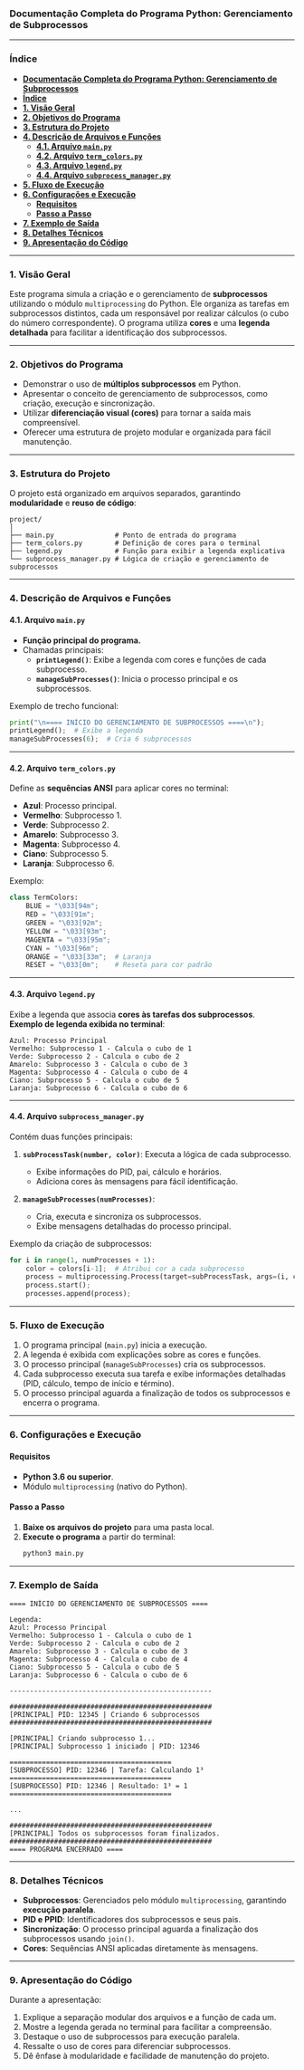 ### **Documentação Completa do Programa Python: Gerenciamento de Subprocessos**

---

### **Índice**
- [**Documentação Completa do Programa Python: Gerenciamento de Subprocessos**](#documentação-completa-do-programa-python-gerenciamento-de-subprocessos)
- [**Índice**](#índice)
- [**1. Visão Geral** ](#1-visão-geral-)
- [**2. Objetivos do Programa** ](#2-objetivos-do-programa-)
- [**3. Estrutura do Projeto** ](#3-estrutura-do-projeto-)
- [**4. Descrição de Arquivos e Funções** ](#4-descrição-de-arquivos-e-funções-)
  - [**4.1. Arquivo `main.py`** ](#41-arquivo-mainpy-)
  - [**4.2. Arquivo `term_colors.py`** ](#42-arquivo-term_colorspy-)
  - [**4.3. Arquivo `legend.py`** ](#43-arquivo-legendpy-)
  - [**4.4. Arquivo `subprocess_manager.py`** ](#44-arquivo-subprocess_managerpy-)
- [**5. Fluxo de Execução** ](#5-fluxo-de-execução-)
- [**6. Configurações e Execução** ](#6-configurações-e-execução-)
  - [**Requisitos**](#requisitos)
  - [**Passo a Passo**](#passo-a-passo)
- [**7. Exemplo de Saída** ](#7-exemplo-de-saída-)
- [**8. Detalhes Técnicos** ](#8-detalhes-técnicos-)
- [**9. Apresentação do Código** ](#9-apresentação-do-código-)

---

### **1. Visão Geral** <a id="visao-geral"></a>

Este programa simula a criação e o gerenciamento de **subprocessos** utilizando o módulo `multiprocessing` do Python. Ele organiza as tarefas em subprocessos distintos, cada um responsável por realizar cálculos (o cubo do número correspondente). O programa utiliza **cores** e uma **legenda detalhada** para facilitar a identificação dos subprocessos.

---

### **2. Objetivos do Programa** <a id="objetivos"></a>

- Demonstrar o uso de **múltiplos subprocessos** em Python.
- Apresentar o conceito de gerenciamento de subprocessos, como criação, execução e sincronização.
- Utilizar **diferenciação visual (cores)** para tornar a saída mais compreensível.
- Oferecer uma estrutura de projeto modular e organizada para fácil manutenção.

---

### **3. Estrutura do Projeto** <a id="estrutura"></a>

O projeto está organizado em arquivos separados, garantindo **modularidade** e **reuso de código**:

```plaintext
project/
│
├── main.py               # Ponto de entrada do programa
├── term_colors.py        # Definição de cores para o terminal
├── legend.py             # Função para exibir a legenda explicativa
└── subprocess_manager.py # Lógica de criação e gerenciamento de subprocessos
```

---

### **4. Descrição de Arquivos e Funções** <a id="descricao-arquivos"></a>

#### **4.1. Arquivo `main.py`** <a id="arquivo-main"></a>
- **Função principal do programa.**
- Chamadas principais:  
  - **`printLegend()`**: Exibe a legenda com cores e funções de cada subprocesso.
  - **`manageSubProcesses()`**: Inicia o processo principal e os subprocessos.

Exemplo de trecho funcional:  
```python
print("\n==== INÍCIO DO GERENCIAMENTO DE SUBPROCESSOS ====\n");
printLegend();  # Exibe a legenda
manageSubProcesses(6);  # Cria 6 subprocessos
```

---

#### **4.2. Arquivo `term_colors.py`** <a id="arquivo-term_colors"></a>
Define as **sequências ANSI** para aplicar cores no terminal:
- **Azul**: Processo principal.
- **Vermelho**: Subprocesso 1.
- **Verde**: Subprocesso 2.
- **Amarelo**: Subprocesso 3.
- **Magenta**: Subprocesso 4.
- **Ciano**: Subprocesso 5.
- **Laranja**: Subprocesso 6.

Exemplo:  
```python
class TermColors:
    BLUE = "\033[94m";
    RED = "\033[91m";
    GREEN = "\033[92m";
    YELLOW = "\033[93m";
    MAGENTA = "\033[95m";
    CYAN = "\033[96m";
    ORANGE = "\033[33m";  # Laranja
    RESET = "\033[0m";    # Reseta para cor padrão
```

---

#### **4.3. Arquivo `legend.py`** <a id="arquivo-legend"></a>
Exibe a legenda que associa **cores às tarefas dos subprocessos**.  
**Exemplo de legenda exibida no terminal**:  
```plaintext
Azul: Processo Principal
Vermelho: Subprocesso 1 - Calcula o cubo de 1
Verde: Subprocesso 2 - Calcula o cubo de 2
Amarelo: Subprocesso 3 - Calcula o cubo de 3
Magenta: Subprocesso 4 - Calcula o cubo de 4
Ciano: Subprocesso 5 - Calcula o cubo de 5
Laranja: Subprocesso 6 - Calcula o cubo de 6
```

---

#### **4.4. Arquivo `subprocess_manager.py`** <a id="arquivo-subprocess_manager"></a>
Contém duas funções principais:

1. **`subProcessTask(number, color)`**: Executa a lógica de cada subprocesso.
   - Exibe informações do PID, pai, cálculo e horários.
   - Adiciona cores às mensagens para fácil identificação.

2. **`manageSubProcesses(numProcesses)`**:  
   - Cria, executa e sincroniza os subprocessos.
   - Exibe mensagens detalhadas do processo principal.

Exemplo da criação de subprocessos:
```python
for i in range(1, numProcesses + 1):
    color = colors[i-1];  # Atribui cor a cada subprocesso
    process = multiprocessing.Process(target=subProcessTask, args=(i, color));
    process.start();
    processes.append(process);
```

---

### **5. Fluxo de Execução** <a id="fluxo"></a>

1. O programa principal (`main.py`) inicia a execução.  
2. A legenda é exibida com explicações sobre as cores e funções.  
3. O processo principal (`manageSubProcesses`) cria os subprocessos.  
4. Cada subprocesso executa sua tarefa e exibe informações detalhadas (PID, cálculo, tempo de início e término).  
5. O processo principal aguarda a finalização de todos os subprocessos e encerra o programa.  

---

### **6. Configurações e Execução** <a id="configuracoes"></a>

#### **Requisitos**
- **Python 3.6 ou superior**.
- Módulo `multiprocessing` (nativo do Python).

#### **Passo a Passo**
1. **Baixe os arquivos do projeto** para uma pasta local.
2. **Execute o programa** a partir do terminal:
   ```bash
   python3 main.py
   ```

---

### **7. Exemplo de Saída** <a id="exemplo"></a>

```plaintext
==== INÍCIO DO GERENCIAMENTO DE SUBPROCESSOS ====

Legenda:
Azul: Processo Principal
Vermelho: Subprocesso 1 - Calcula o cubo de 1
Verde: Subprocesso 2 - Calcula o cubo de 2
Amarelo: Subprocesso 3 - Calcula o cubo de 3
Magenta: Subprocesso 4 - Calcula o cubo de 4
Ciano: Subprocesso 5 - Calcula o cubo de 5
Laranja: Subprocesso 6 - Calcula o cubo de 6

--------------------------------------------------

##################################################
[PRINCIPAL] PID: 12345 | Criando 6 subprocessos
##################################################

[PRINCIPAL] Criando subprocesso 1...
[PRINCIPAL] Subprocesso 1 iniciado | PID: 12346

========================================
[SUBPROCESSO] PID: 12346 | Tarefa: Calculando 1³
========================================
[SUBPROCESSO] PID: 12346 | Resultado: 1³ = 1
========================================

...

##################################################
[PRINCIPAL] Todos os subprocessos foram finalizados.
##################################################
==== PROGRAMA ENCERRADO ====
```

---

### **8. Detalhes Técnicos** <a id="detalhes-tecnicos"></a>

- **Subprocessos**: Gerenciados pelo módulo `multiprocessing`, garantindo **execução paralela**.  
- **PID e PPID**: Identificadores dos subprocessos e seus pais.  
- **Sincronização**: O processo principal aguarda a finalização dos subprocessos usando `join()`.  
- **Cores**: Sequências ANSI aplicadas diretamente às mensagens.

---

### **9. Apresentação do Código** <a id="apresentacao"></a>

Durante a apresentação:
1. Explique a separação modular dos arquivos e a função de cada um.  
2. Mostre a legenda gerada no terminal para facilitar a compreensão.  
3. Destaque o uso de subprocessos para execução paralela.  
4. Ressalte o uso de cores para diferenciar subprocessos.  
5. Dê ênfase à modularidade e facilidade de manutenção do projeto.